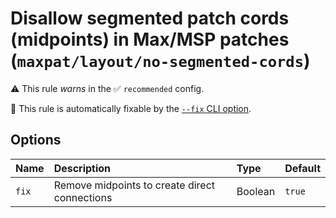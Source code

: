 # Disallow segmented patch cords (midpoints) in Max/MSP patches (`maxpat/layout/no-segmented-cords`)

⚠️ This rule _warns_ in the ✅ `recommended` config.

🔧 This rule is automatically fixable by the [`--fix` CLI option](https://eslint.org/docs/latest/user-guide/command-line-interface#--fix).

<!-- end auto-generated rule header -->

## Options

<!-- begin auto-generated rule options list -->

| Name  | Description                                   | Type    | Default |
| :---- | :-------------------------------------------- | :------ | :------ |
| `fix` | Remove midpoints to create direct connections | Boolean | `true`  |

<!-- end auto-generated rule options list -->
